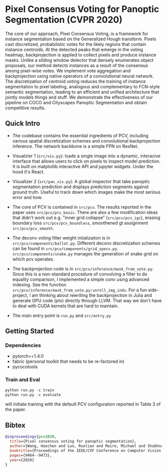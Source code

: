 # Pixel Consensus Voting for Panoptic Segmentation (CVPR 2020)

The core of our approach, Pixel Consensus Voting, is a framework for instance segmentation based on the Generalized Hough transform. Pixels cast discretized, probabilistic votes for the likely regions that contain instance centroids. At the detected peaks that emerge in the voting heatmap, backprojection is applied to collect pixels and produce instance masks. Unlike a sliding window detector that densely enumerates object proposals, our method detects instances as a result of the consensus among pixel-wise votes. We implement vote aggregation and backprojection using native operators of a convolutional neural network. The discretization of centroid voting reduces the training of instance segmentation to pixel labeling, analogous and complementary to FCN-style semantic segmentation, leading to an efficient and unified architecture that jointly models things and stuff. We demonstrate the effectiveness of our pipeline on COCO and Cityscapes Panoptic Segmentation and obtain competitive results. 

## Quick Intro
- The codebase contains the essential ingredients of PCV, including various spatial discretization schemes and convolutional backprojection inference. The network backbone is a simple FPN on ResNet.
- Visualzier 1 (<code>src/vis.py</code>): loads a single image into a dynamic, interacive interface that allows users to click on pixels to inspect model prediction. It is built on matplotlib interactive API and jupyter widgets. Under the hood it's React.
- Visualizer 2 (<code>src/pan_vis.py</code>): A global inspector that take panoptic segmentation prediction and displays prediction segments against ground truth. Useful to track down which images make the most serious error and how.

- The core of PCV is contained in <code>src/pcv</code>. The results reported in the paper uses <code>src/pcv/pcv_basic</code>. There are also a few modification ideas that didn't work out e.g. "inner grid collapse" (<code>src/pcv/pcv_igc</code>), erasing boundary loss <code>src/pcv/pcv_boundless</code>, smoothened gt assignment <code>src/pcv/pcv_smooth</code>.
- The deconv voting filter weight intializaiton is in <code>src/pcv/components/ballot.py</code>. Different deconv discretization schemes can be found in <code>src/pcv/components/grid_specs.py</code>. <code>src/pcv/components/snake.py</code> manages the generation of snake grid on which pcv operates.

- The backprojection code is in <code>src/pcv/inference/mask_from_vote.py</code>. Since this is a non-standard procedure of convolving a filter to do equality comparison, I implemented a simple conv using advanced indexing. See the function <code>src/pcv/inference/mask_from_vote.py:unroll_img_inds</code>. For a fun side-project, I am thinking about rewriting the backprojection in Julia and generate GPU code (ptx) directly through LLVM. That way we don't have to deal with CUDA kernels that are hard to maintain. 
- The main entry point is <code>run.py</code> and <code>src/entry.py</code>


## Getting Started

### Dependencies
- pytorch==1.4.0
- fabric (personal toolkit that needs to be re-factored in)
- pycocotools

### Train and Eval

~~~python
python run.py -c train
python run.py -c evaluate
~~~
will initiate training with the default PCV configuration reported in Table 3 of the paper. 


## Bibtex

```bibtex
@inproceedings{pcv2020,
  title={Pixel consensus voting for panoptic segmentation},
  author={Wang, Haochen and Luo, Ruotian and Maire, Michael and Shakhnarovich, Greg},
  booktitle={Proceedings of the IEEE/CVF Conference on Computer Vision and Pattern Recognition},
  pages={9464--9473},
  year={2020}
}
```
